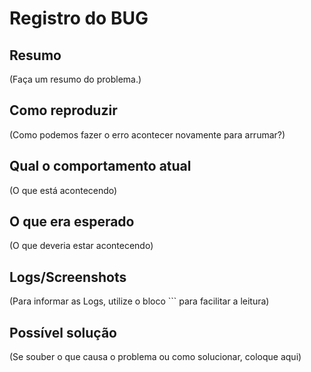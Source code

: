 # Registro do BUG

## Resumo

(Faça um resumo do problema.)

## Como reproduzir

(Como podemos fazer o erro acontecer novamente para arrumar?)

## Qual o comportamento atual

(O que está acontecendo)

## O que era esperado

(O que deveria estar acontecendo)

## Logs/Screenshots

(Para informar as Logs, utilize o bloco ``` para facilitar a leitura)

## Possível solução

(Se souber o que causa o problema ou como solucionar, coloque aqui)

